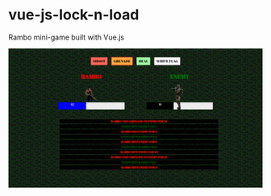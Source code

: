 # vue-js-lock-n-load
Rambo mini-game built with Vue.js

![Settings Window](./images/lock-n-load.png)
